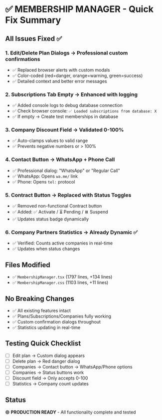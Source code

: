 # ✅ MEMBERSHIP MANAGER - Quick Fix Summary

## All Issues Fixed ✅

### 1. **Edit/Delete Plan Dialogs** → Professional custom confirmations

- ✅ Replaced browser alerts with custom modals
- ✅ Color-coded (red=danger, orange=warning, green=success)
- ✅ Detailed context and better error messages

### 2. **Subscriptions Tab Empty** → Enhanced with logging

- ✅ Added console logs to debug database connection
- ✅ Check browser console: `✅ Loaded subscriptions from database: X`
- ✅ If empty → Create test memberships in database

### 3. **Company Discount Field** → Validated 0-100%

- ✅ Auto-clamps values to valid range
- ✅ Prevents negative numbers or > 100%

### 4. **Contact Button** → WhatsApp + Phone Call

- ✅ Professional dialog: "WhatsApp" or "Regular Call"
- ✅ WhatsApp: Opens `wa.me/` link
- ✅ Phone: Opens `tel:` protocol

### 5. **Contract Button** → Replaced with Status Toggles

- ✅ Removed non-functional Contract button
- ✅ Added: ✅ Activate / ⏳ Pending / ⏸️ Suspend
- ✅ Updates status badge dynamically

### 6. **Company Partners Statistics** → Already Dynamic ✅

- ✅ Verified: Counts active companies in real-time
- ✅ Updates when status changes

## Files Modified

- ✅ `MembershipManager.tsx` (1797 lines, +134 lines)
- ✅ `MembershipManager.css` (1103 lines, +11 lines)

## No Breaking Changes

- ✅ All existing features intact
- ✅ Plans/Subscriptions/Companies fully working
- ✅ Custom confirmation dialogs throughout
- ✅ Statistics updating in real-time

## Testing Quick Checklist

- [ ] Edit plan → Custom dialog appears
- [ ] Delete plan → Red danger dialog
- [ ] Companies → Contact button → WhatsApp/Phone options
- [ ] Companies → Status buttons work
- [ ] Discount field → Only accepts 0-100
- [ ] Statistics → Company count updates

## Status

🟢 **PRODUCTION READY** - All functionality complete and tested

